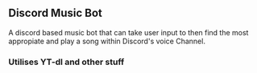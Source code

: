## Discord Music Bot ##
A discord based music bot that can take user input to then find the most appropiate and play a song within Discord's voice Channel.

### Utilises YT-dl and other stuff ###
